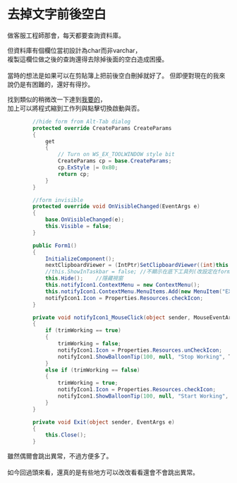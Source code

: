 # 去掉文字前後空白


做客服工程師那會，每天都要查詢資料庫。  

<!--more-->
但資料庫有個欄位當初設計為char而非varchar，  
複製這欄位做之後的查詢還得去除掉後面的空白造成困擾。  
\
當時的想法是如果可以在剪貼簿上把前後空白刪掉就好了。 
但即便對現在的我來說仍是有困難的，還好有得抄。   

找到類似的稍微改一下達到[我要的](https://github.com/github-lym/TrimCopy)，  
加上可以將程式縮到工作列與點擊切換啟動與否。  
```csharp
        //hide form from Alt-Tab dialog
        protected override CreateParams CreateParams
        {
            get
            {
                // Turn on WS_EX_TOOLWINDOW style bit
                CreateParams cp = base.CreateParams;
                cp.ExStyle |= 0x80;
                return cp;
            }
        }

        //form invisible
        protected override void OnVisibleChanged(EventArgs e)
        {
            base.OnVisibleChanged(e);
            this.Visible = false;
        }

        public Form1()
        {
            InitializeComponent();
            nextClipboardViewer = (IntPtr)SetClipboardViewer((int)this.Handle);
            //this.ShowInTaskbar = false; //不顯示在底下工具列(改設定在form屬性)
            this.Hide();    //隱藏視窗
            this.notifyIcon1.ContextMenu = new ContextMenu();
            this.notifyIcon1.ContextMenu.MenuItems.Add(new MenuItem("EXIT",  new EventHandler(Exit)));
            notifyIcon1.Icon = Properties.Resources.checkIcon;
        }
```
```csharp
        private void notifyIcon1_MouseClick(object sender, MouseEventArgs e)
        {
            if (trimWorking == true)
            {
                trimWorking = false;
                notifyIcon1.Icon = Properties.Resources.unCheckIcon;
                notifyIcon1.ShowBalloonTip(100, null, "Stop Working", ToolTipIcon.Warning);
            }
            else if (trimWorking == false)
            {
                trimWorking = true;
                notifyIcon1.Icon = Properties.Resources.checkIcon;
                notifyIcon1.ShowBalloonTip(100, null, "Start Working", ToolTipIcon.Warning);
            }    
        }

        private void Exit(object sender, EventArgs e)
        {
            this.Close();
        }
```
雖然偶爾會跳出異常，不過方便多了。  
\
如今回過頭來看，還真的是有些地方可以改改看看還會不會跳出異常。

